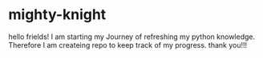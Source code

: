 # mighty-knight
hello frields!
I am starting my Journey of refreshing my python knowledge. Therefore I am createing repo to keep track of my progress.
thank you!!!
